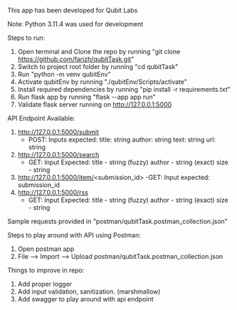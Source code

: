 This app has been developed for Qubit Labs

Note: Python 3.11.4 was used for development

Steps to run:

1. Open terminal and Clone the repo by running "git clone https://github.com/farizh/qubitTask.git"
2. Switch to project root folder by running "cd qubitTask"
3. Run "python -m venv qubitEnv"
4. Activate qubitEnv by running "./qubitEnv/Scripts/activate"
5. Install required dependencies by running "pip install -r requirements.txt"
6. Run flask app by running "flask --app app run"
7. Validate flask server running on http://127.0.0.1:5000


API Endpoint Available:
1. http://127.0.0.1:5000/submit
    - POST:
        Inputs expected:
            title: string
            author: string
            text: string
            url: string
2. http://127.0.0.1:5000/search
    - GET:
        Input Expected:
            title - string (fuzzy)
            author - string (exact)
            size - string
3. http://127.0.0.1:5000/item/<submission_id>
    -GET:
        Input expected:
            submission_id
4. http://127.0.0.1:5000/rss
    - GET:
        Input Expected:
            title - string (fuzzy)
            author - string (exact)
            size - string

Sample requests provided in "postman/qubitTask.postman_collection.json"

Steps to play around with API using Postman:
1. Open postman app
2. File --> Import --> Upload postman/qubitTask.postman_collection.json


Things to improve in repo:
1. Add proper logger
2. Add input validation, sanitization. (marshmallow)
3. Add swagger to play around with api endpoint



